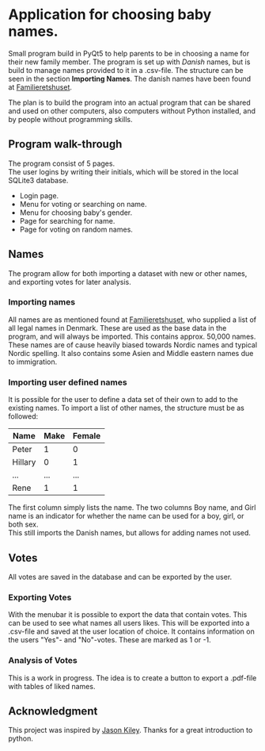# Application for choosing baby names.

Small program build in PyQt5 to help parents to be in choosing a name for their new family member.
The program is set up with *Danish* names, but is build to manage names provided to it in a .csv-file. The structure can be seen in the section **Importing Names**. The danish names have been found at [Familieretshuset](https://familieretshuset.dk/navne/navne/godkendte-fornavne). 

The plan is to build the program into an actual program that can be shared and used on other computers, also computers without Python installed, and by people without programming skills. 

## Program walk-through
The program consist of 5 pages.  
The user logins by writing their initials, which will be stored in the local SQLite3 database. 

 - Login page.
 - Menu for voting or searching on name.
 - Menu for choosing baby's gender.
 - Page for searching for name.
 - Page for voting on random names.


## Names
The program allow for both importing a dataset with new or other names, and exporting votes for later analysis. 

### Importing names
All names are as mentioned found at [Familieretshuset](https://familieretshuset.dk/navne/navne/godkendte-fornavne), who supplied a list of all legal names in Denmark. These are used as the base data in the program, and will always be imported. This contains approx. 50,000 names.  
These names are of cause heavily biased towards Nordic names and typical Nordic spelling. It also contains some  Asien and Middle eastern names due to immigration.

### Importing user defined names
It is possible for the user to define a data set of their own to add to the existing names. 
To import a list of other names, the structure must be as followed:

| Name     | Make | Female |
|----------|----------|-----------|
| Peter    | 1        | 0         |
| Hillary | 0        | 1         |
| ...      | ...      | ...       |
| Rene     | 1        | 1         |

The first column simply lists the name.
The two columns Boy name, and Girl name is an indicator for whether the name can be used for a boy, girl, or both sex.  
This still imports the Danish names, but allows for adding names not used. 

## Votes
All votes are saved in the database and can be exported by the user.

### Exporting Votes
With the menubar it is possible to export the data that contain votes. This can be used to see what names all users likes.
This will be exported into a .csv-file and saved at the user location of choice.
It contains information on the users "Yes"- and "No"-votes. These are marked as 1 or -1. 

### Analysis of Votes
This is a work in progress. 
The idea is to create a button to export a .pdf-file with tables of liked names. 


## Acknowledgment
This project was inspired by [Jason Kiley](https://github.com/jtkiley). Thanks for a great introduction to python. 

